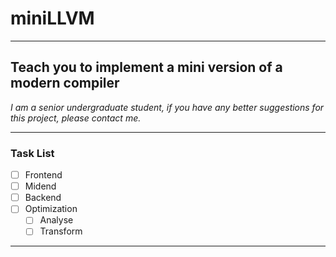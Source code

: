 # miniLLVM
---
## Teach you to implement a mini version of a modern compiler
_I am a senior undergraduate student, if you have any better suggestions for this project, please contact me._

---
### Task List
- [ ] Frontend
- [ ] Midend
- [ ] Backend
- [ ] Optimization
    - [ ] Analyse
    - [ ] Transform

---